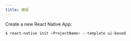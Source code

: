 ```yaml
---
title: 模板
---
```


Create a new React Native App:

```bash
$ react-native init <ProjectName> --template ui-based
```
